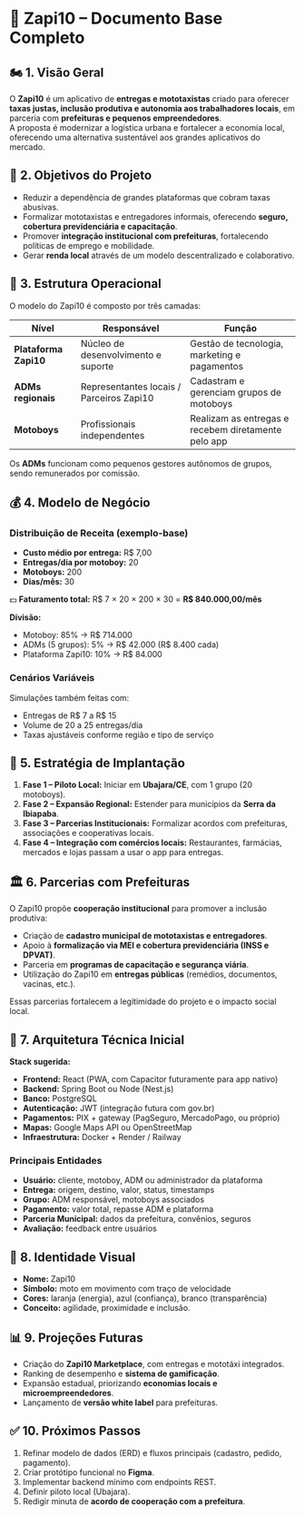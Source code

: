 # 📘 Zapi10 – Documento Base Completo

## 🏍️ 1. Visão Geral
O **Zapi10** é um aplicativo de **entregas e mototaxistas** criado para oferecer **taxas justas, inclusão produtiva e autonomia aos trabalhadores locais**, em parceria com **prefeituras e pequenos empreendedores**.  
A proposta é modernizar a logística urbana e fortalecer a economia local, oferecendo uma alternativa sustentável aos grandes aplicativos do mercado.

## 🎯 2. Objetivos do Projeto
- Reduzir a dependência de grandes plataformas que cobram taxas abusivas.  
- Formalizar mototaxistas e entregadores informais, oferecendo **seguro, cobertura previdenciária e capacitação**.  
- Promover **integração institucional com prefeituras**, fortalecendo políticas de emprego e mobilidade.  
- Gerar **renda local** através de um modelo descentralizado e colaborativo.

## 🧩 3. Estrutura Operacional
O modelo do Zapi10 é composto por três camadas:

| Nível                 | Responsável                              | Função                                              |
| --------------------- | ---------------------------------------- | --------------------------------------------------- |
| **Plataforma Zapi10** | Núcleo de desenvolvimento e suporte      | Gestão de tecnologia, marketing e pagamentos        |
| **ADMs regionais**    | Representantes locais / Parceiros Zapi10 | Cadastram e gerenciam grupos de motoboys            |
| **Motoboys**          | Profissionais independentes              | Realizam as entregas e recebem diretamente pelo app |

Os **ADMs** funcionam como pequenos gestores autônomos de grupos, sendo remunerados por comissão.

## 💰 4. Modelo de Negócio

### Distribuição de Receita (exemplo-base)
- **Custo médio por entrega:** R$ 7,00  
- **Entregas/dia por motoboy:** 20  
- **Motoboys:** 200  
- **Dias/mês:** 30  

💵 **Faturamento total:** R$ 7 × 20 × 200 × 30 = **R$ 840.000,00/mês**

**Divisão:**
- Motoboy: 85% → R$ 714.000  
- ADMs (5 grupos): 5% → R$ 42.000 (R$ 8.400 cada)  
- Plataforma Zapi10: 10% → R$ 84.000  

### Cenários Variáveis
Simulações também feitas com:
- Entregas de R$ 7 a R$ 15  
- Volume de 20 a 25 entregas/dia  
- Taxas ajustáveis conforme região e tipo de serviço

## 🧠 5. Estratégia de Implantação
1. **Fase 1 – Piloto Local:** Iniciar em **Ubajara/CE**, com 1 grupo (20 motoboys).  
2. **Fase 2 – Expansão Regional:** Estender para municípios da **Serra da Ibiapaba**.  
3. **Fase 3 – Parcerias Institucionais:** Formalizar acordos com prefeituras, associações e cooperativas locais.  
4. **Fase 4 – Integração com comércios locais:** Restaurantes, farmácias, mercados e lojas passam a usar o app para entregas.  

## 🏛️ 6. Parcerias com Prefeituras
O Zapi10 propõe **cooperação institucional** para promover a inclusão produtiva:

- Criação de **cadastro municipal de mototaxistas e entregadores**.  
- Apoio à **formalização via MEI e cobertura previdenciária (INSS e DPVAT)**.  
- Parceria em **programas de capacitação e segurança viária**.  
- Utilização do Zapi10 em **entregas públicas** (remédios, documentos, vacinas, etc.).

Essas parcerias fortalecem a legitimidade do projeto e o impacto social local.

## 🧱 7. Arquitetura Técnica Inicial
**Stack sugerida:**
- **Frontend:** React (PWA, com Capacitor futuramente para app nativo)  
- **Backend:** Spring Boot ou Node (Nest.js)  
- **Banco:** PostgreSQL  
- **Autenticação:** JWT (integração futura com gov.br)  
- **Pagamentos:** PIX + gateway (PagSeguro, MercadoPago, ou próprio)  
- **Mapas:** Google Maps API ou OpenStreetMap  
- **Infraestrutura:** Docker + Render / Railway  

### Principais Entidades
- **Usuário:** cliente, motoboy, ADM ou administrador da plataforma  
- **Entrega:** origem, destino, valor, status, timestamps  
- **Grupo:** ADM responsável, motoboys associados  
- **Pagamento:** valor total, repasse ADM e plataforma  
- **Parceria Municipal:** dados da prefeitura, convênios, seguros  
- **Avaliação:** feedback entre usuários  

## 🎨 8. Identidade Visual
- **Nome:** Zapi10  
- **Símbolo:** moto em movimento com traço de velocidade  
- **Cores:** laranja (energia), azul (confiança), branco (transparência)  
- **Conceito:** agilidade, proximidade e inclusão.  

## 📊 9. Projeções Futuras
- Criação do **Zapi10 Marketplace**, com entregas e mototáxi integrados.  
- Ranking de desempenho e **sistema de gamificação**.  
- Expansão estadual, priorizando **economias locais e microempreendedores**.  
- Lançamento de **versão white label** para prefeituras.  

## ✅ 10. Próximos Passos
1. Refinar modelo de dados (ERD) e fluxos principais (cadastro, pedido, pagamento).  
2. Criar protótipo funcional no **Figma**.  
3. Implementar backend mínimo com endpoints REST.  
4. Definir piloto local (Ubajara).  
5. Redigir minuta de **acordo de cooperação com a prefeitura**.  
